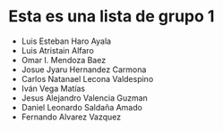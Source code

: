 # Esta es una lista de grupo 1

* Luis Esteban Haro Ayala
* Luis Atristain Alfaro
* Omar I. Mendoza Baez
* Josue Jyaru Hernandez Carmona
* Carlos Natanael Lecona Valdespino
* Iván Vega Matías
* Jesus Alejandro Valencia Guzman
* Daniel Leonardo Saldaña Amado
* Fernando Alvarez Vazquez
